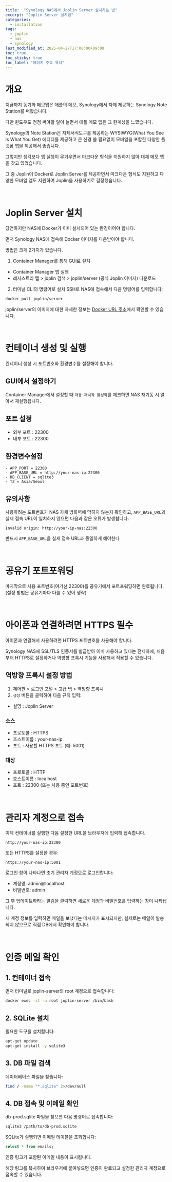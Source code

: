 ```yaml
---
title:  "Synology NAS에서 Joplin Server 설치하는 법"
excerpt: "Joplin Server 설치법"
categories:
  - installation
tags:
  - joplin
  - nas
  - synology
last_modified_at: 2025-04-27T17:00:00+09:00
toc: true
toc_sticky: true
toc_label: "페이지 주요 목차"
---
```


# 개요

지금까지 동기화 메모앱은 애플의 메모, Synology에서 자체 제공하는 Synology Note Station를 써왔습니다.

다만 윈도우도 점점 써야할 일이 늘면서 애플 메모 앱은 그 한계성을 느꼈습니다. 

Synology의 Note Station은 자체서식도구를 제공하는 WYSIWYG(What You See Is What You Get) 에디터를 제공하고 큰 신경 쓸 필요없이 모바일을 포함한 다양한 플랫폼 앱을 제공해서 좋습니다.

그렇지만 생각보다 앱 실행이 무거우면서 마크다운 형식을 지원하지 않아 대체 메모 앱을 찾고 있었습니다. 

그 중 Joplin이 Docker로 Joplin Server를 제공하면서 마크다운 형식도 지원하고 다양한 모바일 앱도 지원하여 Joplin을 사용하기로 결정했습니다.

<br>

# Joplin Server 설치

당연하지만 NAS에 Docker가 이미 설치되어 있는 환경이어야 합니다.

먼저 Synology NAS에 접속해 Docker 이미지를 다운받아야 합니다. 

방법은 크게 2가지가 있습니다.

1. Container Manager를 통해 GUI로 설치

- Container Manager 앱 실행
- 레지스트리 탭 > joplin 검색 > joplin/server (공식 Joplin 이미지) 다운로드

2. 터미널 CLI의 명령어로 설치
SSH로 NAS에 접속해서 다음 명령어를 입력합니다:

```bash
docker pull joplin/server
```

joplin/server의 이미지에 대한 자세한 정보는 [Docker URL 주소](https://hub.docker.com/r/joplin/server)에서 확인할 수 있습니다.

<br>

# 컨테이너 생성 및 실행

컨테이너 생성 시 포트번호와 환경변수를 설정해야 합니다.

## GUI에서 설정하기

Container Manager에서 설정할 때 `자동 재시작 활성화`를 체크하면 NAS 재기동 시 알아서 재실행됩니다.

## 포트 설정
- 외부 포트 : 22300
- 내부 포트 : 22300

## 환경변수설정

```
- APP_PORT = 22300
- APP_BASE_URL = http://your-nas-ip:22300
- DB_CLIENT = sqlite3
- TZ = Asia/Seoul
```

## 유의사항

사용하려는 포트번호가 NAS 자체 방화벽에 막히지 않는지 확인하고, 
`APP_BASE_URL`과 실제 접속 URL이 일치하지 않으면 다음과 같은 오류가 발생합니다:

`Invalid origin: http://your-ip-nas:22300`

반드시 `APP_BASE_URL`을 실제 접속 URL과 동일하게 해야한다

<br>

# 공유기 포트포워딩

마지막으로 사용 포트번호(여기선 22300)를 공유기에서 포트포워딩하면 완료됩니다. 
(설정 방법은 공유기마다 다를 수 있어 생략)

<br>

# 아이폰과 연결하려면 HTTPS 필수

아이폰과 연결해서 사용하려면 HTTPS 포트번호를 사용해야 합니다. 

Synology NAS에 SSL/TLS 인증서를 발급받아 이미 사용하고 있다는 전제하에, 
처음부터 HTTPS로 설정하거나 역방향 프록시 기능을 사용해서 적용할 수 있습니다.

## 역방향 프록시 설정 방법

1. 제어판 > 로그인 포털 > 고급 탭 > 역방향 프록시
2. `생성` 버튼을 클릭하여 다음 규칙 입력:

- 설명 : Joplin Server

### 소스
  - 프로토콜 : HTTPS
  - 호스트이름 : your-nas-ip
  - 포트 : 사용할 HTTPS 포트 (예: 5001)

### 대상
  - 프로토콜 : HTTP
  - 호스트이름 : localhost
  - 포트 : 22300 (또는 사용 중인 포트번호)

<br>

# 관리자 계정으로 접속

이제 컨테이너를 실행한 다음 설정한 URL을 브라우저에 입력해 접속합니다.

`http://your-nas-ip:22300`

또는 HTTPS를 설정한 경우:

`https://your-nas-ip:5001`

로그인 창이 나타나면 초기 관리자 계정으로 로그인합니다:

- 계정명: admin@localhost
- 비밀번호: admin

그 후 업데이트하라는 알림을 클릭하면 새로운 계정과 비밀번호를 입력하는 창이 나타납니다. 

새 계정 정보를 입력하면 메일을 보냈다는 메시지가 표시되지만, 실제로는 메일이 발송되지 않으므로 직접 DB에서 확인해야 합니다.

<br>

# 인증 메일 확인

## 1. 컨테이너 접속

먼저 터미널로 joplin-server의 root 계정으로 접속합니다:

```bash
docker exec -it -u root joplin-server /bin/bash
```

## 2. SQLite 설치
필요한 도구를 설치합니다:
```bash
apt-get update
apt-get install -y sqlite3
```

## 3. DB 파일 검색
데이터베이스 파일을 찾습니다:
```bash
find / -name "*.sqlite" 2>/dev/null
```

## 4. DB 접속 및 이메일 확인
db-prod.sqlite 파일을 찾으면 다음 명령어로 접속합니다:
```bash
sqlite3 /path/to/db-prod.sqlite
```

SQLite가 실행되면 이메일 테이블을 조회합니다:
```sql
select * from emails;
```
인증 링크가 포함된 이메일 내용이 표시됩니다. 

해당 링크를 복사하여 브라우저에 붙여넣으면 인증이 완료되고 설정한 관리자 계정으로 접속할 수 있습니다.